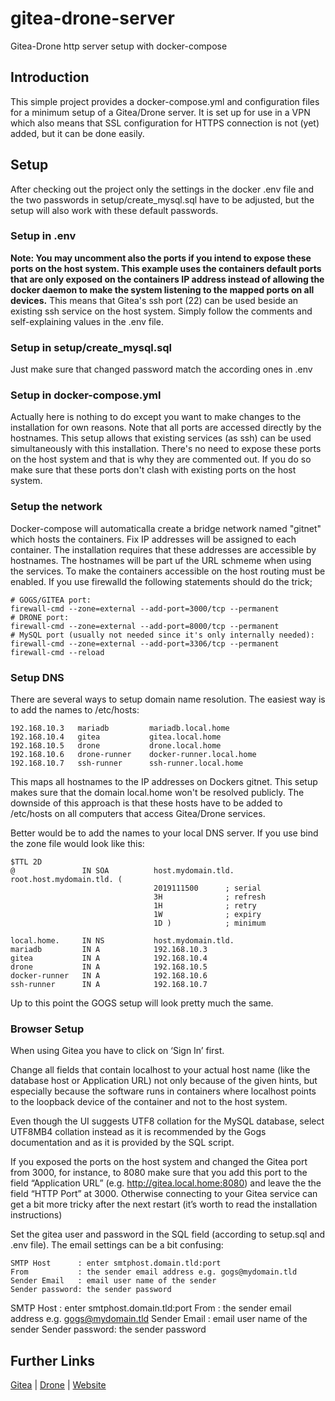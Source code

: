 # gitea-drone-server
Gitea-Drone http server setup with docker-compose

## Introduction

This simple project provides a docker-compose.yml and configuration files for a minimum setup of a Gitea/Drone server.
It is set up for use in a VPN which also means that SSL configuration for HTTPS connection is not (yet) added, but it can be done easily.

## Setup

After checking out the project only the settings in the docker .env file and the two passwords in setup/create_mysql.sql have to be adjusted, but the setup will also work with these default passwords.

### Setup in .env

**Note: You may uncomment also the ports if you intend to expose these ports on the host system. This example uses the containers default ports that are only exposed on the containers IP address instead of allowing the docker daemon to make the system listening to the mapped ports on all devices.**
This means that Gitea's ssh port (22) can be used beside an existing ssh service on the host system.
Simply follow the comments and self-explaining values in the .env file.

### Setup in setup/create_mysql.sql

Just make sure that changed password match the according ones in .env

### Setup in docker-compose.yml

Actually here is nothing to do except you want to make changes to the installation for own reasons. 
Note that all ports are accessed directly by the hostnames. This setup allows that existing services (as ssh) can be used simultaneously with this installation. There's no need to expose these ports on the host system and that is why they are commented out.
If you do so make sure that these ports don't clash with existing ports on the host system. 

### Setup the network

Docker-compose will automaticalla create a bridge network named "gitnet" which hosts the containers. Fix IP addresses will be assigned to each container. The installation requires that these addresses are accessible by hostnames. The hostnames will be part uf the URL schmeme when using the services. To make the containers accessible on the host routing must be enabled. 
If you use firewalld the following statements should do the trick;
```
# GOGS/GITEA port:
firewall-cmd --zone=external --add-port=3000/tcp --permanent
# DRONE port:
firewall-cmd --zone=external --add-port=8000/tcp --permanent
# MySQL port (usually not needed since it's only internally needed):
firewall-cmd --zone=external --add-port=3306/tcp --permanent
firewall-cmd --reload
```
### Setup DNS

There are several ways to setup domain name resolution. The easiest way is to add the names to /etc/hosts:
```
192.168.10.3   mariadb         mariadb.local.home
192.168.10.4   gitea           gitea.local.home
192.168.10.5   drone           drone.local.home
192.168.10.6   drone-runner    docker-runner.local.home
192.168.10.7   ssh-runner      ssh-runner.local.home
```
This maps all hostnames to the IP addresses on Dockers gitnet. This setup makes sure that the domain local.home won't be resolved publicly.
The downside of this approach is that these hosts have to be added to /etc/hosts on all computers that access Gitea/Drone services.

Better would be to add the names to your local DNS server.
If you use bind the zone file would look like this:
```
$TTL 2D
@               IN SOA          host.mydomain.tld.     root.host.mydomain.tld. (
                                2019111500      ; serial
                                3H              ; refresh
                                1H              ; retry
                                1W              ; expiry
                                1D )            ; minimum

local.home.     IN NS           host.mydomain.tld.
mariadb         IN A            192.168.10.3
gitea           IN A            192.168.10.4
drone           IN A            192.168.10.5
docker-runner   IN A            192.168.10.6
ssh-runner      IN A            192.168.10.7
```
Up to this point the GOGS setup will look pretty much the same.

### Browser Setup

When using Gitea you have to click on ‘Sign In’ first.

Change all fields that contain localhost to your actual host name (like the database host or Application URL) not only because of the given hints, but especially because the software runs in containers where localhost points to the loopback device of the container and not to the host system.

Even though the UI suggests UTF8 collation for the MySQL database, select UTF8MB4 collation instead as it is recommended by the Gogs documentation and as it is provided by the SQL script.

If you exposed the ports on the host system and changed the Gitea port from 3000, for instance, to 8080 make sure that you add this port to the field “Application URL” (e.g. http://gitea.local.home:8080) and leave the the field “HTTP Port” at 3000. Otherwise connecting to your Gitea service can get a bit more tricky after the next restart (it’s worth to read the installation instructions)

Set the gitea user and password in the SQL field (according to setup.sql and .env file).
The email settings can be a bit confusing:
```
SMTP Host      : enter smtphost.domain.tld:port
From           : the sender email address e.g. gogs@mydomain.tld
Sender Email   : email user name of the sender
Sender password: the sender password
```
SMTP Host      : enter smtphost.domain.tld:port
From           : the sender email address e.g. gogs@mydomain.tld
Sender Email   : email user name of the sender
Sender password: the sender password

## Further Links
[Gitea](https://gitea.io/en-us/) |
[Drone](https://drone.io/) |
[Website](https://dev.aeonsvirtue.com/en/ci-cd-with-gitea-drone-part-i/)


